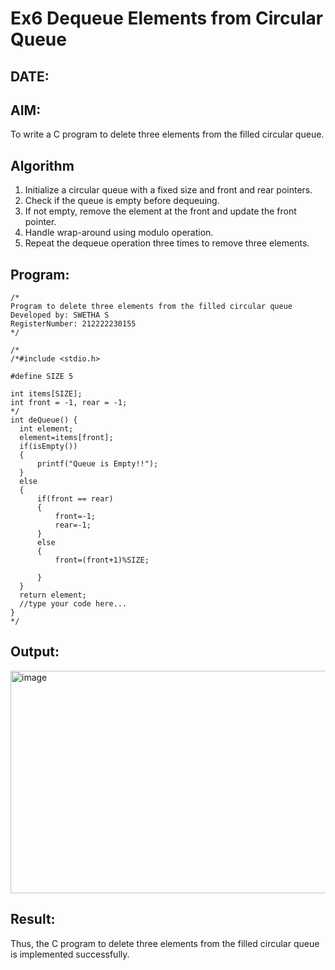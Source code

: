 # Ex6 Dequeue Elements from Circular Queue
## DATE:
## AIM:
To write a C program to delete three elements from the filled circular queue.

## Algorithm
1. Initialize a circular queue with a fixed size and front and rear pointers.
2. Check if the queue is empty before dequeuing.
3. If not empty, remove the element at the front and update the front pointer.
4. Handle wrap-around using modulo operation. 
5. Repeat the dequeue operation three times to remove three elements.  

## Program:
```
/*
Program to delete three elements from the filled circular queue
Developed by: SWETHA S
RegisterNumber: 212222230155
*/
```
```
/*
/*#include <stdio.h>

#define SIZE 5

int items[SIZE];
int front = -1, rear = -1;
*/
int deQueue() {
  int element;
  element=items[front];
  if(isEmpty())
  {
      printf("Queue is Empty!!");
  }
  else
  {
      if(front == rear) 
      {
          front=-1;
          rear=-1;
      }
      else
      {
          front=(front+1)%SIZE;
          
      }
  }
  return element;
  //type your code here...
}
*/
```
## Output:
<img width="874" height="356" alt="image" src="https://github.com/user-attachments/assets/1bf06dc1-021f-48d8-b61f-17cc2c41fcbf" />



## Result:
Thus, the C program to delete three elements from the filled circular queue is implemented successfully.
